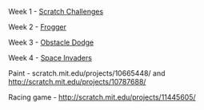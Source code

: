 



Week 1 - [Scratch Challenges](https://docs.google.com/document/d/1W54WjBeZ-eq6J0AhammGe68sz9OlpdCvFY5PxsfnS6w/)

Week 2 - [Frogger](https://docs.google.com/document/d/1gZMwqGx0T73kvJkA57KQFdLMzsNpzO-5V8BC_ng9lBw/)

Week 3 - [Obstacle Dodge](https://docs.google.com/document/d/1tla_5946PSpBKTzGlccXRAI-4oNLXskoxU68DngHePg/)

Week 4 - [Space Invaders](https://docs.google.com/document/d/1GirMhyP70aVn3r4WkD5H2G-Z3cniaGki4hbbVh9E88Q/)

Paint - scratch.mit.edu/projects/10665448/ and http://scratch.mit.edu/projects/10787688/

Racing game - http://scratch.mit.edu/projects/11445605/
